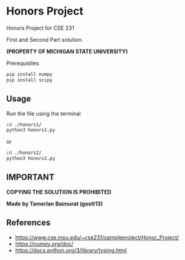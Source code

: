 # Honors Project

Honors Project for CSE 231

First and Second Part solution.

**(PROPERTY OF MICHIGAN STATE UNIVERSITY)**

Prerequisites

```bash
pip install numpy
pip install scipy
```

## Usage

Run the file using the terminal

```bash
cd ./honors1/
python3 honors1.py
```

or

```bash
cd ./honors2/
python3 honors2.py
```

## IMPORTANT

**COPYING THE SOLUTION IS PROHIBITED**

**Made by Tamerlan Baimurat (gostt13)**

## References

- https://www.cse.msu.edu/~cse231/sampleproject/Honor_Project/
- https://numpy.org/doc/
- https://docs.python.org/3/library/typing.html
